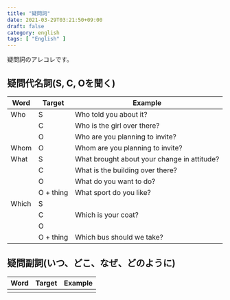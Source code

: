 ```yaml
---
title: "疑問詞"
date: 2021-03-29T03:21:50+09:00
draft: false
category: english
tags: [ "English" ]
---
```


疑問詞のアレコレです。  

<!--more-->
## 疑問代名詞(S, C, Oを聞く)
| Word  | Target    | Example                                     |
| ----- | --------- | ------------------------------------------- |
| Who   | S         | Who told you about it?                      |
|       | C         | Who is the girl over there?                 |
|       | O         | Who are you planning to invite?             |
| Whom  | O         | Whom are you planning to invite?            |
| What  | S         | What brought about your change in attitude? |
|       | C         | What is the building over there?            |
|       | O         | What do you want to do?                     |
|       | O + thing | What sport do you like?                     |
| Which | S         |                                             |
|       | C         | Which is your coat?                         |
|       | O         |                                             |
|       | O + thing | Which bus should we take?                   |


## 疑問副詞(いつ、どこ、なぜ、どのように)
| Word  | Target    | Example                                     |
| ----- | --------- | ------------------------------------------- |
|    |         |                       |

